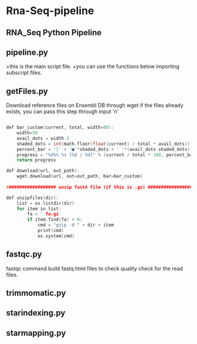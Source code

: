 # Rna-Seq-pipeline
RNA_Seq Python Pipeline 
-------------------------------
## pipeline.py 

+this is the main script file.
    +you can use the functions below importing subscript files.

## getFiles.py

Download reference files on Ensembl DB through wget 
if the files already exists, you can pass this step through input 'n' 

```c

def bar_custom(current, total, width=80):
    width=30
    avail_dots = width-2
    shaded_dots = int(math.floor(float(current) / total * avail_dots))
    percent_bar = '[' + '■'*shaded_dots + ' '*(avail_dots-shaded_dots) + ']'
    progress = "%d%% %s [%d / %d]" % (current / total * 100, percent_bar, current, total)
    return progress

def download(url, out_path):
    wget.download(url, out=out_path, bar=bar_custom)
    
################### unzip fastA file (if this is .gz) #########################

def unzipfiles(dir):
    list = os.listdir(dir)
    for item in list:
        fa = '.fa.gz'
        if item.find(fa) > 0:
            cmd = "gzip -d " + dir + item
            print(cmd)
            os.system(cmd)   
```


## fastqc.py 

fastqc command build fastq.html files to check quality check for the read files.

## trimmomatic.py

## starindexing.py

## starmapping.py
